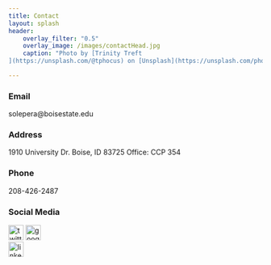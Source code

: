 ```yaml
---
title: Contact
layout: splash
header:
    overlay_filter: "0.5"
    overlay_image: /images/contactHead.jpg
    caption: "Photo by [Trinity Treft
](https://unsplash.com/@tphocus) on [Unsplash](https://unsplash.com/photos/UL9awo4i_4w)"

---
```

<h3>Email</h3>
solepera@boisestate.edu

<h3>Address</h3>
1910 University Dr.
Boise, ID 83725
Office: CCP 354

<h3>Phone</h3>
208-426-2487

<h3>Social Media</h3>
<div id="soc">
<div class="social_media">
<a href="https://twitter.com/DrCh0le" target="_blank"><img src="assets/img/twitter-icon.png" alt="twitter_profile" width="30" height="30"></a>		
<a href="https://scholar.google.com/citations?user=MiACjoYAAAAJ&amp;hl=en" target="_blank"><img src="assets/img/g_scholar_icon.png" alt="google_scholar_profile" width="30" height="30"></a>
</div>
<a href="https://www.linkedin.com/in/maria-soledad-pera-a8593a25/" target="_blank"><img src="assets/img/linkedin.png" alt="linkedin_profile" width="30" height="30"></a></div>
